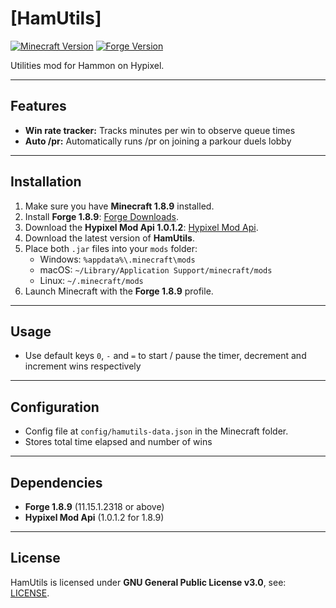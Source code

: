 # [HamUtils]

[![Minecraft Version](https://img.shields.io/badge/Minecraft-1.8.9-blue)](https://www.minecraft.net/en-us)
[![Forge Version](https://img.shields.io/badge/Forge-11.15.1.2318-green)](https://files.minecraftforge.net/net/minecraftforge/forge/index_1.8.9.html)

Utilities mod for Hammon on Hypixel.

---

## Features

- **Win rate tracker:** Tracks minutes per win to observe queue times
- **Auto /pr:** Automatically runs /pr on joining a parkour duels lobby

---

## Installation

1. Make sure you have **Minecraft 1.8.9** installed.
2. Install **Forge 1.8.9**: [Forge Downloads](https://files.minecraftforge.net/net/minecraftforge/forge/index_1.8.9.html).
3. Download the **Hypixel Mod Api 1.0.1.2**: [Hypixel Mod Api](https://modrinth.com/mod/hypixel-mod-api/versions).
4. Download the latest version of **HamUtils**.
5. Place both `.jar` files into your `mods` folder:
    - Windows: `%appdata%\.minecraft\mods`
    - macOS: `~/Library/Application Support/minecraft/mods`
    - Linux: `~/.minecraft/mods`
6. Launch Minecraft with the **Forge 1.8.9** profile.

---

## Usage

- Use default keys `0`, `-` and `=` to start / pause the timer, decrement and increment wins respectively
 
---

## Configuration

- Config file at `config/hamutils-data.json` in the Minecraft folder.
- Stores total time elapsed and number of wins

---

## Dependencies

- **Forge 1.8.9** (11.15.1.2318 or above)
- **Hypixel Mod Api** (1.0.1.2 for 1.8.9)

---

## License

HamUtils is licensed under **GNU General Public License v3.0**, see: [LICENSE](LICENSE).